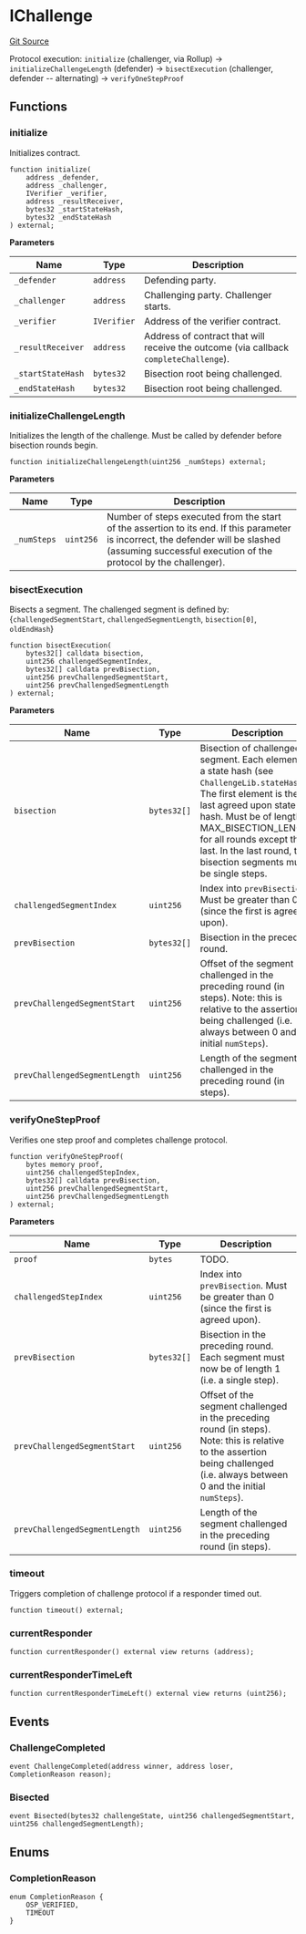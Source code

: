 # IChallenge
[Git Source](https://github.com/SpecularL2/specular/blob/559c78f8b09496c7f5c8f6e0b0262bee5e41d9a4/src/challenge/IChallenge.sol)

Protocol execution:
`initialize` (challenger, via Rollup) ->
`initializeChallengeLength` (defender) ->
`bisectExecution` (challenger, defender -- alternating) ->
`verifyOneStepProof`


## Functions
### initialize

Initializes contract.


```solidity
function initialize(
    address _defender,
    address _challenger,
    IVerifier _verifier,
    address _resultReceiver,
    bytes32 _startStateHash,
    bytes32 _endStateHash
) external;
```
**Parameters**

|Name|Type|Description|
|----|----|-----------|
|`_defender`|`address`|Defending party.|
|`_challenger`|`address`|Challenging party. Challenger starts.|
|`_verifier`|`IVerifier`|Address of the verifier contract.|
|`_resultReceiver`|`address`|Address of contract that will receive the outcome (via callback `completeChallenge`).|
|`_startStateHash`|`bytes32`|Bisection root being challenged.|
|`_endStateHash`|`bytes32`|Bisection root being challenged.|


### initializeChallengeLength

Initializes the length of the challenge. Must be called by defender before bisection rounds begin.


```solidity
function initializeChallengeLength(uint256 _numSteps) external;
```
**Parameters**

|Name|Type|Description|
|----|----|-----------|
|`_numSteps`|`uint256`|Number of steps executed from the start of the assertion to its end. If this parameter is incorrect, the defender will be slashed (assuming successful execution of the protocol by the challenger).|


### bisectExecution

Bisects a segment. The challenged segment is defined by: {`challengedSegmentStart`, `challengedSegmentLength`, `bisection[0]`, `oldEndHash`}


```solidity
function bisectExecution(
    bytes32[] calldata bisection,
    uint256 challengedSegmentIndex,
    bytes32[] calldata prevBisection,
    uint256 prevChallengedSegmentStart,
    uint256 prevChallengedSegmentLength
) external;
```
**Parameters**

|Name|Type|Description|
|----|----|-----------|
|`bisection`|`bytes32[]`|Bisection of challenged segment. Each element is a state hash (see `ChallengeLib.stateHash`). The first element is the last agreed upon state hash. Must be of length MAX_BISECTION_LENGTH for all rounds except the last. In the last round, the bisection segments must be single steps.|
|`challengedSegmentIndex`|`uint256`|Index into `prevBisection`. Must be greater than 0 (since the first is agreed upon).|
|`prevBisection`|`bytes32[]`|Bisection in the preceding round.|
|`prevChallengedSegmentStart`|`uint256`|Offset of the segment challenged in the preceding round (in steps). Note: this is relative to the assertion being challenged (i.e. always between 0 and the initial `numSteps`).|
|`prevChallengedSegmentLength`|`uint256`|Length of the segment challenged in the preceding round (in steps).|


### verifyOneStepProof

Verifies one step proof and completes challenge protocol.


```solidity
function verifyOneStepProof(
    bytes memory proof,
    uint256 challengedStepIndex,
    bytes32[] calldata prevBisection,
    uint256 prevChallengedSegmentStart,
    uint256 prevChallengedSegmentLength
) external;
```
**Parameters**

|Name|Type|Description|
|----|----|-----------|
|`proof`|`bytes`|TODO.|
|`challengedStepIndex`|`uint256`|Index into `prevBisection`. Must be greater than 0 (since the first is agreed upon).|
|`prevBisection`|`bytes32[]`|Bisection in the preceding round. Each segment must now be of length 1 (i.e. a single step).|
|`prevChallengedSegmentStart`|`uint256`|Offset of the segment challenged in the preceding round (in steps). Note: this is relative to the assertion being challenged (i.e. always between 0 and the initial `numSteps`).|
|`prevChallengedSegmentLength`|`uint256`|Length of the segment challenged in the preceding round (in steps).|


### timeout

Triggers completion of challenge protocol if a responder timed out.


```solidity
function timeout() external;
```

### currentResponder


```solidity
function currentResponder() external view returns (address);
```

### currentResponderTimeLeft


```solidity
function currentResponderTimeLeft() external view returns (uint256);
```

## Events
### ChallengeCompleted

```solidity
event ChallengeCompleted(address winner, address loser, CompletionReason reason);
```

### Bisected

```solidity
event Bisected(bytes32 challengeState, uint256 challengedSegmentStart, uint256 challengedSegmentLength);
```

## Enums
### CompletionReason

```solidity
enum CompletionReason {
    OSP_VERIFIED,
    TIMEOUT
}
```


